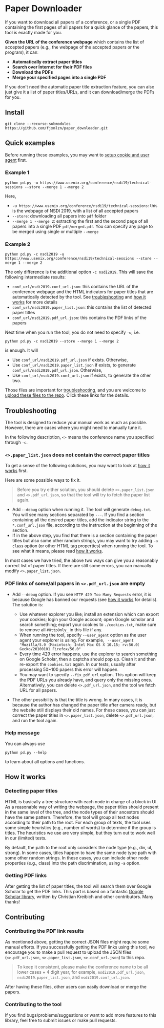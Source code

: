 # Paper Downloader
If you want to download all papers of a conference, or a single PDF containing the first pages of all papers for a quick glance of the papers, this tool is exactly made for you.

**Given the URL of the conference webpage** which contains the list of accepted papers (e.g., the webpage of the accepted papers or the program), it can:

* **Automatically extract paper titles**
* **Search over Internet for their PDF files**
* **Download the PDFs**
* **Merge your specified pages into a single PDF**

If you don't need the automatic paper title extraction feature, you can also just give it a list of paper titles/URLs, and it can download/merge the PDFs for you.

## Install
```
git clone --recurse-submodules https://github.com/fjxmlzn/paper_downloader.git
```

## Quick examples
Before running these examples, you may want to [setup cookie and user agent](#cookie) first.

### Example 1
```
python pd.py -u https://www.usenix.org/conference/nsdi19/technical-sessions --store --merge 1 --merge 2
```
Here,

* `-u https://www.usenix.org/conference/nsdi19/technical-sessions`: this is the webpage of NSDI 2019, with a list of all accepted papers
* `--store`: downloading all papers into `pdf` folder
* `--merge 1 --merge 2`: extracting the first and the second page of all papers into a single PDF `pdf/merged.pdf`. You can specify any page to be merged using single or multiple `--merge`

### Example 2
```
python pd.py -c nsdi2019 -u https://www.usenix.org/conference/nsdi19/technical-sessions --store --merge 1 --merge 2
```
The only difference is the additional option `-c nsdi2019`. This will save the following intermediate results:

*  `conf_url/nsdi2019.conf_url.json`: this contains the URL of the conference webpage and the HTML indicators for paper titles that are automatically detected by the tool. See [troubleshooting](#troubleshooting) and [how it works](#how-it-works) for more details
*  `conf_url/nsdi2019.paper_list.json`: this contains the list of detected paper titles
*  `conf_url/nsdi2019.pdf_url.json`: this contains the PDF links of the papers

Next time when you run the tool, you do not need to specify `-u`, i.e.

```
python pd.py -c nsdi2019 --store --merge 1 --merge 2
```

is enough. It will 

* Use `conf_url/nsdi2019.pdf_url.json` if exists. Otherwise,
* Use `conf_url/nsdi2019.paper_list.json` if exists, to generate  `conf_url/nsdi2019.pdf_url.json`. Otherwise,
* Use `conf_url/nsdi2019.conf_url.json` if exists, to generate the other two.

Those files are important for [troubleshooting](#troubleshooting), and you are welcome to [upload these files to the repo](#contributing). Click these links for the details.

## Troubleshooting
The tool is designed to reduce your manual work as much as possible. However, there are cases where you might need to manually tune it.

In the following description, `<>` means the conference name you specified through `-c`.

### `<>.paper_list.json` does not contain the correct paper titles
To get a sense of the following solutions, you may want to look at [how it works](#how-it-works) first.

Here are some possible ways to fix it.

> Before you try either solution, you should delete `<>.paper_list.json` and `<>.pdf_url.json`, so that the tool will try to fetch the paper list again.

* Add `--debug` option when running it. The tool will generate `debug.txt`. You will see many sections separated by `---`. If you find a section containing all the desired paper titles, add the indicator string to the `*.conf_url.json` file, according to the instruction at the beginning of the section.
* If in the above step, you find that there is a section containing the paper titles but also some other random strings, you may want to try adding `-a class` option (or other HTML tag properties) when running the tool. To see what it means, please read [how it works](#how-it-works).

In most cases we have tried, the above two ways can give you a reasonably correct list of paper titles. If there are still some errors, you can manually modify `<>.paper_list.json`.

### PDF links of some/all papers in `<>.pdf_url.json` are empty
* Add `--debug` option. If you see `HTTP 429 Too Many Requests` error, it is because Google has banned our requests (see [how it works](#how-it-works) for details). The solution is: <a name="cookie"></a>
    * Use whatever explorer you like; install an extension which can export your cookies; login your Google account; open Google scholar and search something; export your cookies to `./cookies.txt`, make sure to remove all `#HttpOnly_` in this file if any.
    * When running the tool, specify `--user_agent` option as the user agent your explorer is using. For example,
` --user_agent "Mozilla/5.0 (Macintosh; Intel Mac OS X 10.15; rv:56.0) Gecko/20100101 Firefox/56.0"`
    * Every time 429 error happens, use the explorer to search something on Google Scholar, then a captcha should pop up. Clean it and then re-export the `cookies.txt` again. In our tests, usually after processing 50~100 papers this error will happen.
    * You may want to specify `--fix_pdf_url` option. This option will keep the PDF URLs you already have, and query only the missing ones. Alternatively, you can delete `<>.pdf_url.json`, and the tool we fetch URL for all papers.

* The other possibility is that the title is wrong. In many cases, it is because the author has changed the paper title after camera ready, but the website still displays their old names. For these cases, you can just correct the paper titles in `<>.paper_list.json`, delete `<>.pdf_url.json`, and run the tool again.

### Help message
You can always use
```
python pd.py --help
```
to learn about all options and functions.

## How it works
### Detecting paper titles
HTML is basically a tree structure with each node in charge of a block in UI. As a reasonable way of writing the webpage, the paper titles should present in the same level of the tree, and the node types of their ancestors should have the same pattern. Therefore, the tool will group all text nodes according to their path to the root. For each group of texts, the tool uses some simple heuristics (e.g., number of words) to determine if the group is titles. The heuristics we use are very simple, but they turn out to work well in our (limited) tests.

By default, the path to the root only considers the node type (e.g., div, ul, strong). In some cases, titles happen to have the same node type path with some other random strings. In these cases, you can include other node properties (e.g., class) into the path discrimination, using `-a` option.
 
### Getting PDF links
After getting the list of paper titles, the tool will search them over Google Scholar to get the PDF links. This part is based on a fantastic [Google Scholar library](https://github.com/ckreibich/scholar.py), written by Christian Kreibich and other contributors. Many thanks!

## Contributing
### Contributing the PDF link results
As mentioned above, getting the correct JSON files might require some manual efforts. If you successfully getting the PDF links using this tool, we encourage you to make a pull request to upload the JSON files (`<>.pdf_url.json`, `<>.paper_list.json`, `<>.conf_url.json`) to this repo. 
> To keep it consistent, please make the conference name to be all lower cases + 4 digit year, for example, `nsdi2019.pdf_url.json`, `nsdi2019.paper_list.json`, and `nsdi2019.conf_url.json`.

After having these files, other users can easily download or merge the papers.

### Contributing to the tool
If you find bugs/problems/suggestions or want to add more features to this library, feel free to submit issues or make pull requests.

